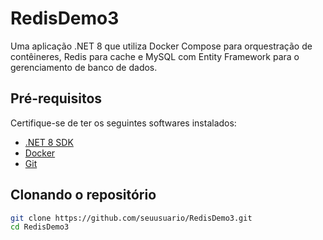# RedisDemo3

Uma aplicação .NET 8 que utiliza Docker Compose para orquestração de contêineres, Redis para cache e MySQL com Entity Framework para o gerenciamento de banco de dados.

## Pré-requisitos

Certifique-se de ter os seguintes softwares instalados:

- [.NET 8 SDK](https://dotnet.microsoft.com/download/dotnet/8.0)
- [Docker](https://www.docker.com/products/docker-desktop)
- [Git](https://git-scm.com/)

## Clonando o repositório

```bash
git clone https://github.com/seuusuario/RedisDemo3.git
cd RedisDemo3
